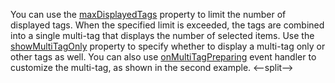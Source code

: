 You can use the [maxDisplayedTags](/Documentation/ApiReference/UI_Components/dxTagBox/Configuration/#maxDisplayedTags) property to limit the number of displayed tags. When the specified limit is exceeded, the tags are combined into a single multi-tag that displays the number of selected items. Use the [showMultiTagOnly](/Documentation/ApiReference/UI_Components/dxTagBox/Configuration/#showMultiTagOnly) property to specify whether to display a multi-tag only or other tags as well. You can also use [onMultiTagPreparing](/Documentation/ApiReference/UI_Components/dxTagBox/Configuration/#onMultiTagPreparing) event handler to customize the multi-tag, as shown in the second example.
<--split-->